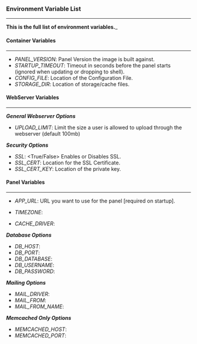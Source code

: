 ### Environment Variable List ###
---

__This is the full list of environment variables.___


#### Container Variables ####
---

* *PANEL_VERSION*: Panel Version the image is built against.
* *STARTUP_TIMEOUT*: Timeout in seconds before the panel starts (ignored when updating or dropping to shell).
* *CONFIG_FILE*: Location of the Configuration File.
* *STORAGE_DIR*: Location of storage/cache files.


#### WebServer Variables ####
---

__*General Webserver Options*__
* *UPLOAD_LIMIT*: Limit the size a user is allowed to upload through the webserver (default 100mb)

__*Security Options*__
* *SSL*: <True/False> Enables or Disables SSL.
* *SSL_CERT*: Location for the SSL Certificate.
* *SSL_CERT_KEY*: Location of the private key.

#### Panel Variables ####
---

* *APP_URL*: URL you want to use for the panel [required on startup].
* *TIMEZONE*: 


* *CACHE_DRIVER*:

__*Database Options*__
* *DB_HOST*:
* *DB_PORT*:
* *DB_DATABASE*:
* *DB_USERNAME*:
* *DB_PASSWORD*:

__*Mailing Options*__
* *MAIL_DRIVER*:
* *MAIL_FROM*:
* *MAIL_FROM_NAME*:


__*Memcached Only Options*__
* *MEMCACHED_HOST*:
* *MEMCACHED_PORT*: